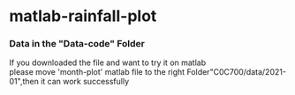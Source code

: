 # matlab-rainfall-plot
### Data  in the "Data-code" Folder
If you downloaded the file and want to try it on matlab<br>
please move 'month-plot' matlab file to the right Folder"C0C700/data/2021-01",then it can work successfully
